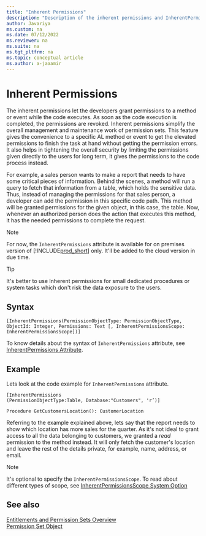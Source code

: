 ```yaml
---
title: "Inherent Permissions"
description: "Description of the inherent permissions and InherentPermissions attribute in AL for Business Central    ."
author: Javariya
ms.custom: na
ms.date: 07/12/2022
ms.reviewer: na
ms.suite: na
ms.tgt_pltfrm: na
ms.topic: conceptual article
ms.author: a-jaaamir
---
```


# Inherent Permissions

The inherent permissions let the developers grant permissions to a method or event while the code executes. As soon as the code execution is completed, the permissions are revoked.  Inherent permissions simplify the overall management and maintenance work of permission sets. This feature gives the convenience to a specific AL method or event to get the elevated permissions to finish the task at hand without getting the permission errors. It also helps in tightening the overall security by limiting the permissions given directly to the users for long term, it gives the permissions to the code process instead.

For example, a sales person wants to make a report that needs to have some critical pieces of information. Behind the scenes, a method will run a query to fetch that information from a table, which holds the sensitive data. Thus, instead of managing the permissions for that sales person, a developer can add the permission in this specific code path. This method will be granted permissions for the given object, in this case, the table. Now, whenever an authorized person does the action that executes this method, it has the needed permissions to complete the request.

>[!NOTE]
> For now, the `InherentPermissions` attribute is available for on premises version of [!INCLUDE[prod_short](../developer/includes/prod_short.md)] only. It'll be added to the cloud version in due time. 

>[!TIP]
> It's better to use Inherent permissions for small dedicated procedures or system tasks which don't risk the data exposure to the users. 

## Syntax

```AL
[InherentPermissions(PermissionObjectType: PermissionObjectType, ObjectId: Integer, Permissions: Text [, InherentPermissionsScope: InherentPermissionsScope])]
```

To know details about the syntax of `InherentPermissions` attribute, see [InherentPermissions Attribute](../developer/attributes/devenv-inherentpermissions-attribute.md).

## Example

Lets look at the code example for `InherentPermissions` attribute. 

```AL
[InherentPermissions
(PermissionObjectType:Table, Database:"Customers", 'r’)]

Procedure GetCustomersLocation(): CustomerLocation

```

Referring to the example explained above, lets say that the report needs to show which location has more sales for the quarter. As it's not ideal to grant access to all the data belonging to customers, we granted a *read* permission to the method instead. It will only fetch the customer's location and leave the rest of the details private, for example, name, address, or email.

>[!NOTE]
> It's optional to specify the `InherentPermissionsScope`. To read about different types of scope, see [InherentPermissionsScope System Option](../developer/methods-auto/inherentpermissionsscope/inherentpermissionsscope-option.md)

## See also

[Entitlements and Permission Sets Overview](../developer/devenv-entitlements-and-permissionsets-overview.md)  
[Permission Set Object](../developer/devenv-permissionset-object.md)
